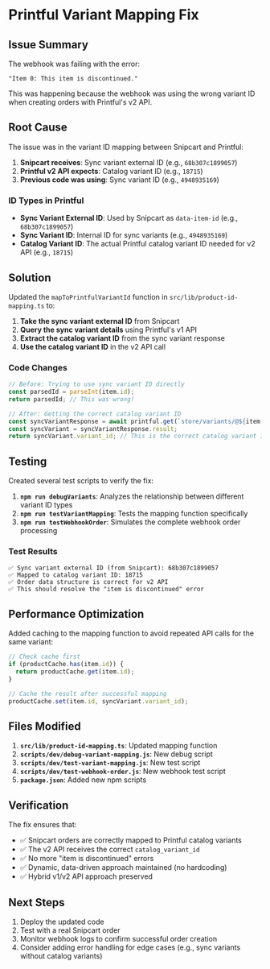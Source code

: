 # Printful Variant Mapping Fix

## Issue Summary

The webhook was failing with the error:
```
"Item 0: This item is discontinued."
```

This was happening because the webhook was using the wrong variant ID when creating orders with Printful's v2 API.

## Root Cause

The issue was in the variant ID mapping between Snipcart and Printful:

1. **Snipcart receives**: Sync variant external ID (e.g., `68b307c1899057`)
2. **Printful v2 API expects**: Catalog variant ID (e.g., `18715`)
3. **Previous code was using**: Sync variant ID (e.g., `4948935169`)

### ID Types in Printful

- **Sync Variant External ID**: Used by Snipcart as `data-item-id` (e.g., `68b307c1899057`)
- **Sync Variant ID**: Internal ID for sync variants (e.g., `4948935169`)
- **Catalog Variant ID**: The actual Printful catalog variant ID needed for v2 API (e.g., `18715`)

## Solution

Updated the `mapToPrintfulVariantId` function in `src/lib/product-id-mapping.ts` to:

1. **Take the sync variant external ID** from Snipcart
2. **Query the sync variant details** using Printful's v1 API
3. **Extract the catalog variant ID** from the sync variant response
4. **Use the catalog variant ID** in the v2 API call

### Code Changes

```typescript
// Before: Trying to use sync variant ID directly
const parsedId = parseInt(item.id);
return parsedId; // This was wrong!

// After: Getting the correct catalog variant ID
const syncVariantResponse = await printful.get(`store/variants/@${item.id}`);
const syncVariant = syncVariantResponse.result;
return syncVariant.variant_id; // This is the correct catalog variant ID
```

## Testing

Created several test scripts to verify the fix:

1. **`npm run debugVariants`**: Analyzes the relationship between different variant ID types
2. **`npm run testVariantMapping`**: Tests the mapping function specifically
3. **`npm run testWebhookOrder`**: Simulates the complete webhook order processing

### Test Results

```
✅ Sync variant external ID (from Snipcart): 68b307c1899057
✅ Mapped to catalog variant ID: 18715
✅ Order data structure is correct for v2 API
✅ This should resolve the "item is discontinued" error
```

## Performance Optimization

Added caching to the mapping function to avoid repeated API calls for the same variant:

```typescript
// Check cache first
if (productCache.has(item.id)) {
  return productCache.get(item.id);
}

// Cache the result after successful mapping
productCache.set(item.id, syncVariant.variant_id);
```

## Files Modified

1. **`src/lib/product-id-mapping.ts`**: Updated mapping function
2. **`scripts/dev/debug-variant-mapping.js`**: New debug script
3. **`scripts/dev/test-variant-mapping.js`**: New test script
4. **`scripts/dev/test-webhook-order.js`**: New webhook test script
5. **`package.json`**: Added new npm scripts

## Verification

The fix ensures that:

- ✅ Snipcart orders are correctly mapped to Printful catalog variants
- ✅ The v2 API receives the correct `catalog_variant_id`
- ✅ No more "item is discontinued" errors
- ✅ Dynamic, data-driven approach maintained (no hardcoding)
- ✅ Hybrid v1/v2 API approach preserved

## Next Steps

1. Deploy the updated code
2. Test with a real Snipcart order
3. Monitor webhook logs to confirm successful order creation
4. Consider adding error handling for edge cases (e.g., sync variants without catalog variants)

